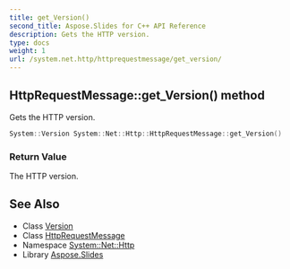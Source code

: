 ```yaml
---
title: get_Version()
second_title: Aspose.Slides for C++ API Reference
description: Gets the HTTP version.
type: docs
weight: 1
url: /system.net.http/httprequestmessage/get_version/
---
```

## HttpRequestMessage::get_Version() method


Gets the HTTP version.

```cpp
System::Version System::Net::Http::HttpRequestMessage::get_Version()
```


### Return Value

The HTTP version.

## See Also

* Class [Version](../../../system/version/)
* Class [HttpRequestMessage](../)
* Namespace [System::Net::Http](../../)
* Library [Aspose.Slides](../../../)
